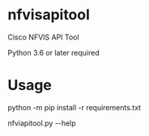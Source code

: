 # nfvisapitool
Cisco NFVIS API Tool


Python 3.6 or later required


# Usage

python -m pip install -r requirements.txt

nfviapitool.py --help

